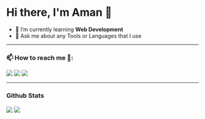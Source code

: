 <!--
**yadav-aman/yadav-aman** is a ✨ _special_ ✨ repository because its `README.md` (this file) appears on your GitHub profile.

Here are some ideas to get you started:

- 🔭 I’m currently working on ...
- 🌱 I’m currently learning ...
- 👯 I’m looking to collaborate on ...
- 🤔 I’m looking for help with ...
- 💬 Ask me about ...
- 📫 How to reach me: ...
- 😄 Pronouns: ...
- ⚡ Fun fact: ...
<img align="right" src="https://github.com/yadav-aman/yadav-aman/blob/master/path40.png" alt="illustration" width=350px height=465px/>
-->

# Hi there, I'm Aman 👋

- 🌱 I’m currently learning **Web Development**
- 💬 Ask me about any Tools or Languages that I use

---
### 📫 How to reach me 🔗:


<!--
<a href="https://www.linkedin.com/in/aman-yadav07/" target="_blank"><img align="left" alt="Aman Yadav | LinkedIn" width="22px" src="https://cdn.jsdelivr.net/npm/simple-icons@v3/icons/linkedin.svg" /></a>
[![Linkedin: aman-yadav07](https://img.shields.io/badge/-AmanYadav-blue?style=flat-square&logo=Linkedin&logoColor=white&link=https://www.linkedin.com/in/aman-yadav07/)](https://www.linkedin.com/in/aman-yadav07/)
-->

<a href="https://bit.ly/linkedin-aman"><img src="https://img.shields.io/badge/Aman%20Yadav-0077B5?style=for-the-badge&logo=Linkedin&logoColor=white"/></a>
<a href="https://bit.ly/portfolio-aman"><img src="https://img.shields.io/website?label=Portfolio&style=for-the-badge&url=https%3A%2F%2Fyadav-aman.github.io%2F"></a>
<a href="mailto:amansy04@gmail.com"><img src="https://img.shields.io/badge/-amansy04@gmail.com-D14836?style=for-the-badge&logo=Gmail&logoColor=white"/></a>

<!-- --- -->

<!-- ### Tools and Languages:
<code><img alt="C" width="40px" src="https://img.icons8.com/color/48/000000/c-programming.png" /></code>
<code><img alt="C++" width="40px" src="https://raw.githubusercontent.com/github/explore/80688e429a7d4ef2fca1e82350fe8e3517d3494d/topics/cpp/cpp.png" /></code>
<code><img alt="Python" width="40px" src="https://raw.githubusercontent.com/github/explore/80688e429a7d4ef2fca1e82350fe8e3517d3494d/topics/python/python.png" /></code>
<code><img alt="Git" width="40px" src="https://raw.githubusercontent.com/github/explore/80688e429a7d4ef2fca1e82350fe8e3517d3494d/topics/git/git.png" /></code>
<code><img alt="GitHub" width="40px" src="https://raw.githubusercontent.com/github/explore/78df643247d429f6cc873026c0622819ad797942/topics/github/github.png" /></code>
<code><img alt="Terminal" width="40px" src="https://raw.githubusercontent.com/github/explore/80688e429a7d4ef2fca1e82350fe8e3517d3494d/topics/terminal/terminal.png" /></code>
<code><img alt="Linux" width="40px" src="https://raw.githubusercontent.com/github/explore/80688e429a7d4ef2fca1e82350fe8e3517d3494d/topics/linux/linux.png"></code>
<code><img alt="flask" width="40px" src="https://raw.githubusercontent.com/github/explore/80688e429a7d4ef2fca1e82350fe8e3517d3494d/topics/flask/flask.png" /></code>
<code><img alt="Visual Studio Code" width="40px" src="https://raw.githubusercontent.com/github/explore/80688e429a7d4ef2fca1e82350fe8e3517d3494d/topics/visual-studio-code/visual-studio-code.png" /></code>
<code><img alt="Java" width="40px" src="https://raw.githubusercontent.com/github/explore/80688e429a7d4ef2fca1e82350fe8e3517d3494d/topics/java/java.png" /></code>
<code><img alt="HTML5" width="40px" src="https://raw.githubusercontent.com/github/explore/80688e429a7d4ef2fca1e82350fe8e3517d3494d/topics/html/html.png" /></code>
<code><img alt="CSS3" width="40px" src="https://raw.githubusercontent.com/github/explore/80688e429a7d4ef2fca1e82350fe8e3517d3494d/topics/css/css.png" /></code>
<code><img alt="Javascript" width="40px" src="https://raw.githubusercontent.com/github/explore/80688e429a7d4ef2fca1e82350fe8e3517d3494d/topics/javascript/javascript.png"></code> -->

---
<!--
## Projects

[![Food-Ez](https://github-readme-stats.vercel.app/api/pin/?username=yadav-aman&repo=food-ez)](https://github.com/yadav-aman/food-ez)
[![Ezly Server](https://github-readme-stats.vercel.app/api/pin/?username=yadav-aman&repo=ezly-server)](https://github.com/yadav-aman/ezly-server)
[![Ezly Client](https://github-readme-stats.vercel.app/api/pin/?username=yadav-aman&repo=ezly-client)](https://github.com/yadav-aman/ezly-client)
-->


### Github Stats
<!-- <a href="https://github.com/yadav-aman">
   <img align="left" alt="languages" src="https://github-readme-stats.vercel.app/api/top-langs/?username=yadav-aman&theme=light&hide_langs_below=1" /> 
  <img align="left" alt="githubStats" src = "https://github-readme-stats.vercel.app/api?username=yadav-aman&show_icons=true&hide_border=true" />
  <img align = "center" height="180em" width="360em" src="https://github-readme-stats-eight-theta.vercel.app/api/top-langs/?username=yadav-aman&layout=compact&langs_count=8&theme=cobalt"/>
</a> -->

<div>
   <img align="center" src="https://github-readme-stats.vercel.app/api?username=yadav-aman&show_icons=true&hide_border=true&theme=dark"> 
   <img align="center" src="https://github-readme-stats.vercel.app/api/top-langs/?username=yadav-aman&layout=compact&theme=dark&hide_border=true"> 
</div>

<!-- ![Aman's github stats](https://github-readme-stats.vercel.app/api?username=yadav-aman&show_icons=true&hide_border=true&theme=dark) -->


<!-- ![Top Langs](https://github-readme-stats.vercel.app/api/top-langs/?username=yadav-aman&layout=compact&theme=dark&hide_border=true) -->
